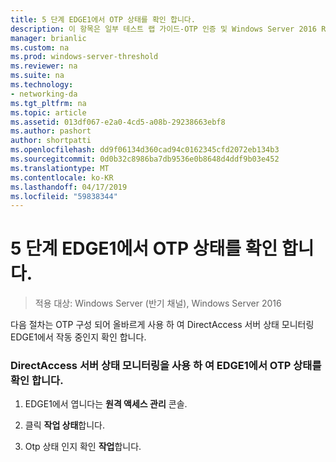 ```yaml
---
title: 5 단계 EDGE1에서 OTP 상태를 확인 합니다.
description: 이 항목은 일부 테스트 랩 가이드-OTP 인증 및 Windows Server 2016 RSA SecurID를 사용한 DirectAccess 시연
manager: brianlic
ms.custom: na
ms.prod: windows-server-threshold
ms.reviewer: na
ms.suite: na
ms.technology:
- networking-da
ms.tgt_pltfrm: na
ms.topic: article
ms.assetid: 013df067-e2a0-4cd5-a08b-29238663ebf8
ms.author: pashort
author: shortpatti
ms.openlocfilehash: dd9f06134d360cad94c0162345cfd2072eb134b3
ms.sourcegitcommit: 0d0b32c8986ba7db9536e0b8648d4ddf9b03e452
ms.translationtype: MT
ms.contentlocale: ko-KR
ms.lasthandoff: 04/17/2019
ms.locfileid: "59838344"
---
```

# <a name="step-5-verify-otp-health-on-edge1"></a>5 단계 EDGE1에서 OTP 상태를 확인 합니다.

>적용 대상: Windows Server (반기 채널), Windows Server 2016

다음 절차는 OTP 구성 되어 올바르게 사용 하 여 DirectAccess 서버 상태 모니터링 EDGE1에서 작동 중인지 확인 합니다.  
  
### <a name="verify-otp-health-on-edge1-using-directaccess-server-health-monitoring"></a>DirectAccess 서버 상태 모니터링을 사용 하 여 EDGE1에서 OTP 상태를 확인 합니다.  
  
1.  EDGE1에서 엽니다는 **원격 액세스 관리** 콘솔.  
  
2.  클릭 **작업 상태**합니다.  
  
3.  Otp 상태 인지 확인 **작업**합니다.  
  


